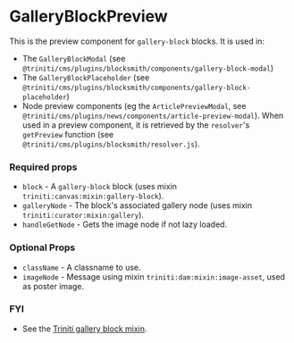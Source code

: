 # GalleryBlockPreview

This is the preview component for `gallery-block` blocks. It is used in:
+ The `GalleryBlockModal` (see `@triniti/cms/plugins/blocksmith/components/gallery-block-modal`)
+ The `GalleryBlockPlaceholder` (see `@triniti/cms/plugins/blocksmith/components/gallery-block-placeholder`)
+ Node preview components (eg the `ArticlePreviewModal`, see `@triniti/cms/plugins/news/components/article-preview-modal`). When used in a preview component, it is retrieved by the `resolver`'s `getPreview` function (see `@triniti/cms/plugins/blocksmith/resolver.js`).

### Required props
+ `block`         - A `gallery-block` block (uses mixin `triniti:canvas:mixin:gallery-block`).
+ `galleryNode`   - The block's associated gallery node (uses mixin `triniti:curator:mixin:gallery`).
+ `handleGetNode` - Gets the image node if not lazy loaded.

### Optional Props
+ `className`     - A classname to use.
+ `imageNode`     - Message using mixin `triniti:dam:mixin:image-asset`, used as poster image.

### FYI
+ See the [Triniti gallery block mixin](https://github.com/triniti/schemas/tree/master/schemas/triniti/canvas/mixin/gallery-block).
